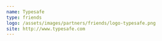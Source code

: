 ```yaml
---
name: Typesafe
type: friends
logo: /assets/images/partners/friends/logo-typesafe.png
site: http://www.typesafe.com
---
```

